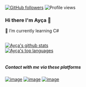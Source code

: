 [![GitHub followers](https://img.shields.io/github/followers/aycakdemr.svg?style=social&label=Follow&maxAge=2592000)](https://github.com/aycakdemr?tab=followers)
![Profile views](https://gpvc.arturio.dev/aycakdemr)<br/>


### Hi there I'm Ayça 👋 
<!--
**aycakdemr/aycakdemr** is a ✨ _special_ ✨ repository because its `README.md` (this file) appears on your GitHub profile.

Here are some ideas to get you started:

- 🔭 I’m currently working on ...
- 🌱 I’m currently learning ...
- 👯 I’m looking to collaborate on ...
- 🤔 I’m looking for help with ...
- 💬 Ask me about ...
- 📫 How to reach me: ...
- 😄 Pronouns: ...
- ⚡ Fun fact: ...
-->
🌱 I’m currently learning C#<br/><br/>



[![Ayça's github stats](https://github-readme-stats.vercel.app/api?username=aycakdemr&theme=cobalt)](https://github.com/aycakdemr/github-readme-stats)<br/>
[![Ayça's top languages](https://github-readme-stats.vercel.app/api/top-langs/?username=aycakdemr&theme=cobalt)](https://github.com/aycakdemr/github-readme-stats)<br/><br/>

##### Contact with me via these platforms
[![image](	https://img.shields.io/badge/LinkedIn-0077B5?style=for-the-badge&logo=linkedin&logoColor=white)](https://www.linkedin.com/in/aycaakdemir/)
[![image](		https://img.shields.io/badge/Discord-7289DA?style=for-the-badge&logo=discord&logoColor=white)](https://discordapp.com/users/830887554823880775)
[![image](	https://img.shields.io/badge/Gmail-D14836?style=for-the-badge&logo=gmail&logoColor=white)](https://mail.google.com/mail/u/0/#inbox?compose=GTvVlcSPFdVqfDvllvVVzQnntbNwxvHRwHNSPpfLPlFswrJtcjpNmkJZKpbcMsJtwDlFZwrGqzHJB)

